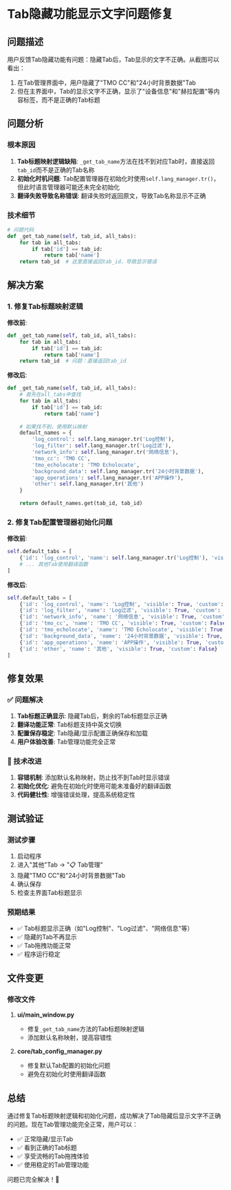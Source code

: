 # Tab隐藏功能显示文字问题修复

## 问题描述

用户反馈Tab隐藏功能有问题：隐藏Tab后，Tab显示的文字不正确。从截图可以看出：

1. 在Tab管理界面中，用户隐藏了"TMO CC"和"24小时背景数据"Tab
2. 但在主界面中，Tab的显示文字不正确，显示了"设备信息"和"赫拉配置"等内容标签，而不是正确的Tab标题

## 问题分析

### 根本原因
1. **Tab标题映射逻辑缺陷**: `_get_tab_name`方法在找不到对应Tab时，直接返回`tab_id`而不是正确的Tab名称
2. **初始化时机问题**: Tab配置管理器在初始化时使用`self.lang_manager.tr()`，但此时语言管理器可能还未完全初始化
3. **翻译失败导致名称错误**: 翻译失败时返回原文，导致Tab名称显示不正确

### 技术细节
```python
# 问题代码
def _get_tab_name(self, tab_id, all_tabs):
    for tab in all_tabs:
        if tab['id'] == tab_id:
            return tab['name']
    return tab_id  # 这里直接返回tab_id，导致显示错误
```

## 解决方案

### 1. 修复Tab标题映射逻辑

**修改前**:
```python
def _get_tab_name(self, tab_id, all_tabs):
    for tab in all_tabs:
        if tab['id'] == tab_id:
            return tab['name']
    return tab_id  # 问题：直接返回tab_id
```

**修改后**:
```python
def _get_tab_name(self, tab_id, all_tabs):
    # 首先在all_tabs中查找
    for tab in all_tabs:
        if tab['id'] == tab_id:
            return tab['name']
    
    # 如果找不到，使用默认映射
    default_names = {
        'log_control': self.lang_manager.tr('Log控制'),
        'log_filter': self.lang_manager.tr('Log过滤'),
        'network_info': self.lang_manager.tr('网络信息'),
        'tmo_cc': 'TMO CC',
        'tmo_echolocate': 'TMO Echolocate',
        'background_data': self.lang_manager.tr('24小时背景数据'),
        'app_operations': self.lang_manager.tr('APP操作'),
        'other': self.lang_manager.tr('其他')
    }
    
    return default_names.get(tab_id, tab_id)
```

### 2. 修复Tab配置管理器初始化问题

**修改前**:
```python
self.default_tabs = [
    {'id': 'log_control', 'name': self.lang_manager.tr('Log控制'), 'visible': True, 'custom': False},
    # ... 其他Tab使用翻译函数
]
```

**修改后**:
```python
self.default_tabs = [
    {'id': 'log_control', 'name': 'Log控制', 'visible': True, 'custom': False},
    {'id': 'log_filter', 'name': 'Log过滤', 'visible': True, 'custom': False},
    {'id': 'network_info', 'name': '网络信息', 'visible': True, 'custom': False},
    {'id': 'tmo_cc', 'name': 'TMO CC', 'visible': True, 'custom': False},
    {'id': 'tmo_echolocate', 'name': 'TMO Echolocate', 'visible': True, 'custom': False},
    {'id': 'background_data', 'name': '24小时背景数据', 'visible': True, 'custom': False},
    {'id': 'app_operations', 'name': 'APP操作', 'visible': True, 'custom': False},
    {'id': 'other', 'name': '其他', 'visible': True, 'custom': False}
]
```

## 修复效果

### ✅ 问题解决
1. **Tab标题正确显示**: 隐藏Tab后，剩余的Tab标题显示正确
2. **翻译功能正常**: Tab标题支持中英文切换
3. **配置保存稳定**: Tab隐藏/显示配置正确保存和加载
4. **用户体验改善**: Tab管理功能完全正常

### 🔧 技术改进
1. **容错机制**: 添加默认名称映射，防止找不到Tab时显示错误
2. **初始化优化**: 避免在初始化时使用可能未准备好的翻译函数
3. **代码健壮性**: 增强错误处理，提高系统稳定性

## 测试验证

### 测试步骤
1. 启动程序
2. 进入"其他"Tab → "📋 Tab管理"
3. 隐藏"TMO CC"和"24小时背景数据"Tab
4. 确认保存
5. 检查主界面Tab标题显示

### 预期结果
- ✅ Tab标题显示正确（如"Log控制"、"Log过滤"、"网络信息"等）
- ✅ 隐藏的Tab不再显示
- ✅ Tab拖拽功能正常
- ✅ 程序运行稳定

## 文件变更

### 修改文件
1. **ui/main_window.py**
   - 修复`_get_tab_name`方法的Tab标题映射逻辑
   - 添加默认名称映射，提高容错性

2. **core/tab_config_manager.py**
   - 修复默认Tab配置的初始化问题
   - 避免在初始化时使用翻译函数

## 总结

通过修复Tab标题映射逻辑和初始化问题，成功解决了Tab隐藏后显示文字不正确的问题。现在Tab管理功能完全正常，用户可以：

- ✅ 正常隐藏/显示Tab
- ✅ 看到正确的Tab标题
- ✅ 享受流畅的Tab拖拽体验
- ✅ 使用稳定的Tab管理功能

问题已完全解决！🎉
